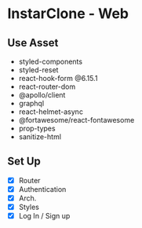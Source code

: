 # InstarClone - Web

## Use Asset

- styled-components
- styled-reset
- react-hook-form @6.15.1
- react-router-dom
- @apollo/client
- graphql
- react-helmet-async
- @fortawesome/react-fontawesome
- prop-types
- sanitize-html

## Set Up

- [x] Router
- [x] Authentication
- [x] Arch.
- [x] Styles
- [x] Log In / Sign up
